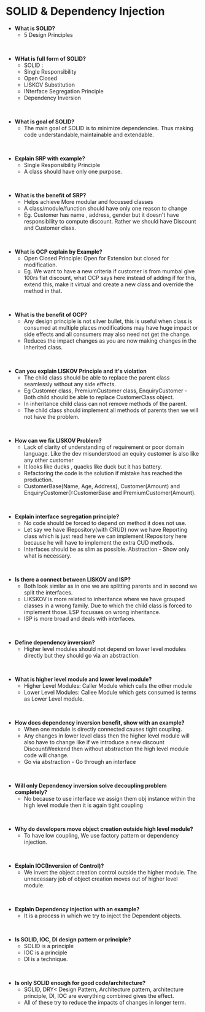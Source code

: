 # SOLID & Dependency Injection

* **What is SOLID?**
  * 5 Design Principles
<br/>

* **WHat is full form of SOLID?**
  *  SOLID :
    * Single Responsibility
    * Open Closed
    * LISKOV Substitution
    * INterface Segregation Principle
    * Dependency Inversion
<br/>

* **What is goal of SOLID?**
  * The main goal of SOLID is to minimize dependencies. Thus making code understandable,maintainable and extendable.
<br/>

* **Explain SRP with example?**
  * Single Responsibility Principle
  * A class should have only one purpose.
<br/>

* **What is the benefit of SRP?**
  * Helps achieve More modular and focussed classes
  * A class/module/function should have only one reason to change
  * Eg. Customer has name , address, gender but it doesn't have responsibility to compute discount. Rather we should have Discount and Customer class.
<br/>

* **What is OCP explain by Example?**
  * Open Closed Principle: Open for Extension but closed for modification. 
  * Eg. We want to have a new criteria if customer is from mumbai give 100rs flat discount, what OCP says here instead of adding if for this, extend this, make it virtual and create a new class and override the method in that. 
<br/>

* **What is the benefit of OCP?**
  * Any design principle is not silver bullet, this is useful when class is consumed at multiple places modifications may have huge impact or side effects and all consumers may also need not get the change.
  * Reduces the impact changes as you are now making changes in the inherited class. 
<br/>

* **Can you explain LISKOV Principle and it's violation**
  * The child class should be able to replace the parent class seamlessly without any side effects. 
  * Eg Customer class, PremiumCustomer class, EnquiryCustomer - Both child should be able to replace CustomerClass object. 
  * In inheritance child class can not remove methods of the parent.
  * The child class should implement all methods of parents then we will not have the problem.
<br/>

* **How can we fix LISKOV Problem?**
  * Lack of clarity of understanding of requirement or poor domain language. Like the dev misunderstood an equiry customer is also like any other customer 
  * It looks like ducks , quacks like duck but it has battery.
  * Refactoring the code is the solution if mistake has reached the production.
  * CustomerBase(Name, Age, Address), Customer(Amount) and EnquiryCustomer():CustomerBase and PremiumCustomer(Amount).
<br/>

* **Explain interface segregation principle?**
  * No code should be forced to depend on method it does not use. 
  * Let say we have IRepository(with CRUD) now we have Reporting class which is just read here we can implement IRepository here because he will have to implement the extra CUD methods. 
  * Interfaces should be as slim as possible. Abstraction - Show only what is necessary. 
<br/>

* **Is there a connect between LISKOV and ISP?**
  * Both look similar as in one we are splitting parents and in second we split the interfaces.
  * LIKSKOV is more related to inheritance where we have grouped classes in a wrong family. Due to which the child class is forced to implement those. LSP focusses on wrong inheritance.
  * ISP is more broad and deals with interfaces.
<br/>

* **Define dependency inversion?**
  * Higher level modules should not depend on lower level modules directly but they should go via an abstraction.
<br/>

* **What is higher level module and lower level module?**
  * Higher Level Modules: Caller Module which calls the other module
  * Lower Level Modules: Callee Module which gets consumed is terms as Lower Level module. 
<br/>

* **How does dependency inversion benefit, show with an example?**
  * When one module is directly connected causes tight coupling. 
  * Any changes in lower level class then the higher level module will also have to change like if we introduce a new discount DiscountWeekend then without abstraction the high level module code will change. 
  * Go via abstraction - Go through an interface
<br/>

* **Will only Dependency inversion solve decoupling problem completely?**
  * No because to use interface we assign them obj instance within the high level module then it is again tight coupling 
<br/>

* **Why do developers move object creation outside high level module?**
  * To have low coupling, We use factory pattern or dependency injection.
<br/>

* **Explain IOC(Inversion of Control)?**
  * We invert the object creation control outside the higher module. The unnecessary job of object creation moves out of higher level module. 
<br/>

* **Explain Dependency injection with an example?**
  * It is a process in which we try to inject the Dependent objects.
<br/>

* **Is SOLID, IOC, DI design pattern or principle?**
  * SOLID is a principle
  * IOC is a principle
  * DI is a technique.
<br/>

* **Is only SOLID enough for good code/architecture?**
  * SOLID, DRY< Design Pattern, Architecture pattern, architecture principle, DI, IOC are everything combined gives the effect. 
  * All of these try to reduce the impacts of changes in longer term.